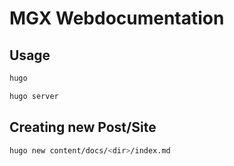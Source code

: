 # MGX Webdocumentation

## Usage

``` bash
hugo

hugo server
```

## Creating new Post/Site

``` bash
hugo new content/docs/<dir>/index.md

```
